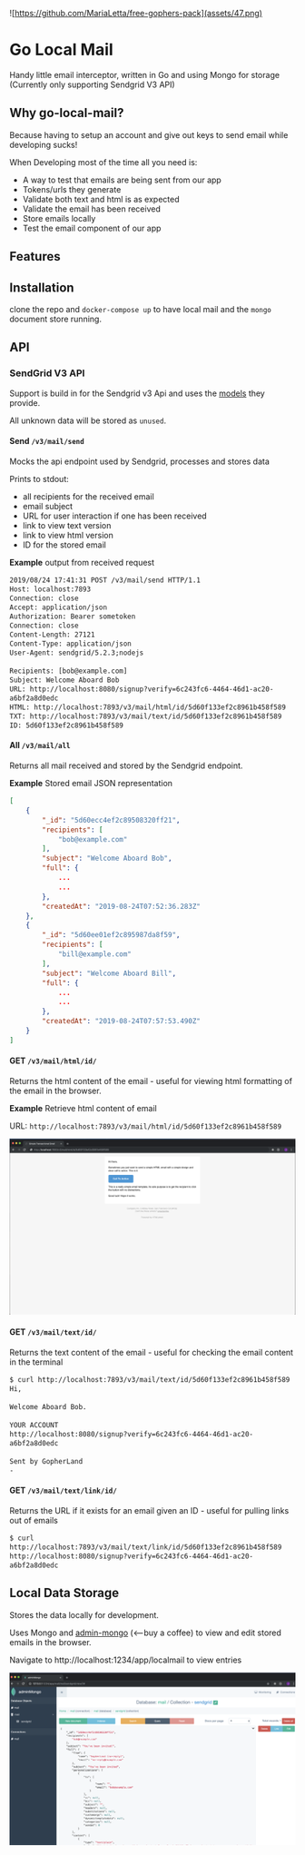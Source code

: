 ![https://github.com/MariaLetta/free-gophers-pack](assets/47.png)

# Go Local Mail

Handy little email interceptor, written in Go and using Mongo for storage (Currently only supporting Sendgrid V3 API)

## Why go-local-mail?

Because having to setup an account and give out keys to send email while developing sucks!

When Developing most of the time all you need is:
- A way to test that emails are being sent from our app
- Tokens/urls they generate
- Validate both text and html is as expected
- Validate the email has been received
- Store emails locally
- Test the email component of our app

## Features

## Installation
clone the repo and `docker-compose up` to have local mail and the `mongo` document store running.

## API

### SendGrid V3 API

Support is build in for the Sendgrid v3 Api and uses the [models](https://github.com/sendgrid/sendgrid-go/blob/d1c72cf7d640fb33478848959485bb0cf916809b/helpers/mail/mail_v3.go) they provide.

All unknown data will be stored as `unused`.

#### Send `/v3/mail/send`
Mocks the api endpoint used by Sendgrid, processes and stores data

Prints to stdout:
- all recipients for the received email
- email subject
- URL for user interaction if one has been received
- link to view text version
- link to view html version
- ID for the stored email


**Example** output from received request
```
2019/08/24 17:41:31 POST /v3/mail/send HTTP/1.1
Host: localhost:7893
Connection: close
Accept: application/json
Authorization: Bearer sometoken
Connection: close
Content-Length: 27121
Content-Type: application/json
User-Agent: sendgrid/5.2.3;nodejs

Recipients: [bob@example.com] 
Subject: Welcome Aboard Bob
URL: http://localhost:8080/signup?verify=6c243fc6-4464-46d1-ac20-a6bf2a8d0edc
HTML: http://localhost:7893/v3/mail/html/id/5d60f133ef2c8961b458f589 
TXT: http://localhost:7893/v3/mail/text/id/5d60f133ef2c8961b458f589 
ID: 5d60f133ef2c8961b458f589
```

#### All `/v3/mail/all`
Returns all mail received and stored by the Sendgrid endpoint.

**Example** Stored email JSON representation
```json
[
    {
        "_id": "5d60ecc4ef2c89508320ff21",
        "recipients": [
            "bob@example.com"
        ],
        "subject": "Welcome Aboard Bob",
        "full": {
            ...
            ...
        },
        "createdAt": "2019-08-24T07:52:36.283Z"
    },
    {
        "_id": "5d60ee01ef2c895987da8f59",
        "recipients": [
            "bill@example.com"
        ],
        "subject": "Welcome Aboard Bill",
        "full": {
            ...
            ...
        },
        "createdAt": "2019-08-24T07:57:53.490Z"
    }
]

```

#### GET `/v3/mail/html/id/`
Returns the html content of the email - useful for viewing html formatting of the email in the browser.

**Example** Retrieve html content of email

URL: `http://localhost:7893/v3/mail/html/id/5d60f133ef2c8961b458f589`

![HTML email](./assets/demo-html.png)

#### GET `/v3/mail/text/id/`

Returns the text content of the email - useful for checking the email content in the terminal
```
$ curl http://localhost:7893/v3/mail/text/id/5d60f133ef2c8961b458f589
Hi, 

Welcome Aboard Bob.

YOUR ACCOUNT
http://localhost:8080/signup?verify=6c243fc6-4464-46d1-ac20-a6bf2a8d0edc

Sent by GopherLand
-
```

#### GET `/v3/mail/text/link/id/`
Returns the URL if it exists for an email given an ID - useful for pulling links out of emails

```
$ curl http://localhost:7893/v3/mail/text/link/id/5d60f133ef2c8961b458f589
http://localhost:8080/signup?verify=6c243fc6-4464-46d1-ac20-a6bf2a8d0edc
```

## Local Data Storage
Stores the data locally for development.

Uses Mongo and [admin-mongo](https://github.com/mrvautin/adminMongo) (<--buy a coffee) to view and edit stored emails in the browser.

Navigate to http://localhost:1234/app/localmail to view entries

![admin-mongo](./assets/demo-store.png)
